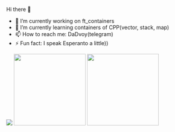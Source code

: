 <body>
<p align="center">

Hi there 👋

- 🔭 I’m currently working on ft_containers
- 🌱 I’m currently learning containers of CPP(vector, stack, map)
- 📫 How to reach me: DaDvoy(telegram)
- ⚡ Fun fact: I speak Esperanto a little))
</p>
</body>

<!--/
- 👯 I’m looking to collaborate on ...
- 🤔 I’m looking for help with ...
- 💬 Ask me about ...
- 📫 How to reach me: ...
- 😄 Pronouns: ...
-->

<body>
    <p>
<img eight="190px" src="https://badge42.vercel.app/api/v2/cl29dfglc001109laqxpswyuc/stats?cursusId=21&coalitionId=104" />

  <img height="190px" src="http://github-readme-streak-stats.herokuapp.com?user=DaDvoy&theme=vue&hide_border=true" />
<img height="190px" src="https://github-readme-stats.vercel.app/api/top-langs/?username=DaDvoy&hide=html&hide_title=true&hide_border=true&layout=compact&langs_count=8&theme=vue&hide_border=true" />
    </p>
</body>
